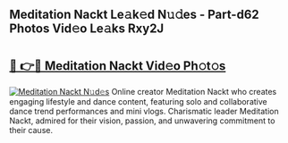 ## Meditation Nackt Le𝚊k𝚎d N𝚞𝚍es - Part-d62 Photos Vid𝚎o Le𝚊ks Rxy2J

# <h2><a href="http://fb2mait.evod.top/?m=Meditation+Nackt">🔗 👉🔴 Meditation Nackt Vid𝚎o Ph𝚘t𝚘s</a></h2>

[![Meditation Nackt N𝚞d𝚎s](https://i.imgur.com/8V9OHl7.gif)](http://fb2mait.evod.top/?m=Meditation+Nackt)
Online creator Meditation Nackt who creates engaging lifestyle and dance content, featuring solo and collaborative dance trend performances and mini vlogs. Charismatic leader Meditation Nackt, admired for their vision, passion, and unwavering commitment to their cause. 

